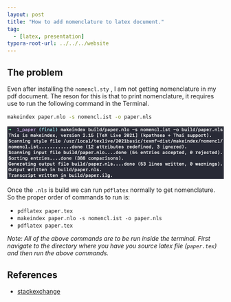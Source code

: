 ```yaml
---
layout: post
title: "How to add nomenclature to latex document."
tag: 
  - [latex, presentation]
typora-root-url: ../../../website
---
```


## The problem 

Even after installing the `nomencl.sty` , I am not getting nomenclature in my pdf document. The reson for this is that to print nomenclature, it requires use to run the following command in the Terminal.

```bash
makeindex paper.nlo -s nomencl.ist -o paper.nls
```

![image-20211108111443455](/assets/images/image-20211108111443455.png)

Once the `.nls` is build we can run `pdflatex` normally to get nomenclature. So the proper order of commands to run is:

- `pdflatex paper.tex`
- `makeindex paper.nlo -s nomencl.ist -o paper.nls`
- `pdflatex paper.tex`

*Note: All of the above commands are to be run inside the terminal. First navigate to the directory where you have you source latex file (`paper.tex`) and then run the above commands.*

## References

- [stackexchange](https://tex.stackexchange.com/questions/62061/problem-with-the-nomenclature)

